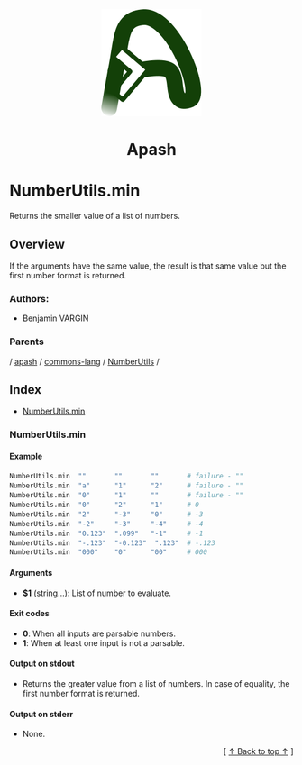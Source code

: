 
<div align='center' id='apash-top'>
  <a href='https://github.com/hastec-fr/apash'>
    <img alt='apash-logo' src='../../../../../../../assets/apash-logo.svg'/>
  </a>

  # Apash
</div>

# NumberUtils.min

Returns the smaller value of a list of numbers.

## Overview

If the arguments have the same value, the result is that same value
but the first number format is returned.
### Authors:
* Benjamin VARGIN

### Parents
<!-- apash.parentBegin -->
[](../../../../.md) / [apash](../../../apash.md) / [commons-lang](../../commons-lang.md) / [NumberUtils](../NumberUtils.md) / 
<!-- apash.parentEnd -->

## Index

* [NumberUtils.min](#numberutilsmin)

### NumberUtils.min

#### Example

```bash
NumberUtils.min  ""       ""       ""       # failure - ""
NumberUtils.min  "a"      "1"      "2"      # failure - ""
NumberUtils.min  "0"      "1"      ""       # failure - ""
NumberUtils.min  "0"      "2"      "1"      # 0
NumberUtils.min  "2"      "-3"     "0"      # -3
NumberUtils.min  "-2"     "-3"     "-4"     # -4
NumberUtils.min  "0.123"  ".099"   "-1"     # -1
NumberUtils.min  "-.123"  "-0.123"  ".123"  # -.123
NumberUtils.min  "000"    "0"      "00"     # 000
```

#### Arguments

* **$1** (string...): List of number to evaluate.

#### Exit codes

* **0**: When all inputs are parsable numbers.
* **1**: When at least one input is not a parsable.

#### Output on stdout

* Returns the greater value from a list of numbers.
  In case of equality, the first number format is returned.

#### Output on stderr

* None.


  <div align='right'>[ <a href='#apash-top'>↑ Back to top ↑</a> ]</div>

